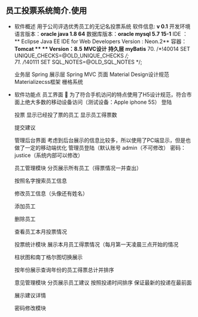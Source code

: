 ## 员工投票系统简介.使用
- 软件概述
	用于公司评选优秀员工的无记名投票系统
	软件信息: **v 0.1**
	开发环境
	语言版本：**oracle java 1.8  64**
	数据库版本：**oracle mysql  5.7 15-1**
	IDE ：  ** Eclipse Java EE IDE for Web Developers Version : Neon.2**
	容器：**Tomcat ** ** Version：8.5**
	**MVC设计**
	**持久层**
	**myBatis** 
	70.	/*!40014 SET UNIQUE_CHECKS=@OLD_UNIQUE_CHECKS */;  
	71.	/*!40111 SET SQL_NOTES=@OLD_SQL_NOTES */;  


	业务层
	Spring
	展示层
	Spring MVC
	页面
	Material Design设计规范
	Materializecss框架 
	栅格系统






- 软件功能点
	员工界面
	 为了符合手机访问的特点使用了H5设计规范，符合市面上绝大多数的移动设备访问（测试设备：Apple iphone 5S）
	登陆

	投票
	显示已经投了票的员工
	显示员工得票数


	提交建议




	管理后台界面
	考虑到后台展示的信息比较多，所以使用了PC端显示，但是也做了一定的移动端优化
	管理员登陆（默认账号  admin（不可修改）  密码：justice（系统内部可以修改）


	员工管理模块
	分页展示所有员工（得票情况一并查出）

	按照名字搜索员工信息



	修改员工信息（头像还有姓名）


	添加员工            


	删除员工


	查看员工本月投票情况



	投票统计模块
	展示本月员工得票情况（每月第一天凌晨三点开始的情况

	柱状图和南丁格尔图切换展示  




	按年份展示查询年份的员工得票总计并排序



	意见管理模块
	分页展示员工建议  按照投递时间排序  保证最新的投递在最前面

	展示建议详情

	密码修改模块


